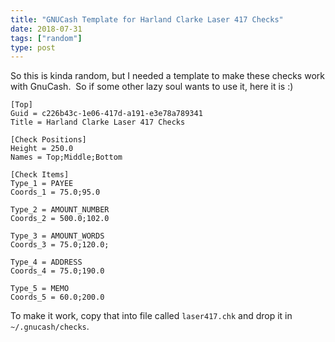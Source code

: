 ```yaml
---
title: "GNUCash Template for Harland Clarke Laser 417 Checks"
date: 2018-07-31
tags: ["random"]
type: post
---
```


So this is kinda random, but I needed a template to make these checks work with
GnuCash.  So if some other lazy soul wants to use it, here it is :)

```text
[Top]
Guid = c226b43c-1e06-417d-a191-e3e78a789341
Title = Harland Clarke Laser 417 Checks

[Check Positions]
Height = 250.0
Names = Top;Middle;Bottom

[Check Items]
Type_1 = PAYEE
Coords_1 = 75.0;95.0

Type_2 = AMOUNT_NUMBER
Coords_2 = 500.0;102.0

Type_3 = AMOUNT_WORDS
Coords_3 = 75.0;120.0;

Type_4 = ADDRESS
Coords_4 = 75.0;190.0

Type_5 = MEMO
Coords_5 = 60.0;200.0
```

To make it work, copy that into file called `laser417.chk` and drop it in
`~/.gnucash/checks`.
